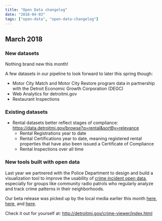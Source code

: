 ```yaml
---
title: "Open Data changelog"
date: "2018-04-03"
tags: ["open-data", "open-data-changelog"]
---
```


## March 2018

### New datasets

Nothing brand new this month! 

A few datasets in our pipeline to look forward to later this spring though: 
- Motor City Match and Motor City Restore program data in partnership with the Detroit Economic Growth Corporation (DEGC)
- Web Analytics for detroitmi.gov
- Restaurant Inspections

### Existing datasets

- Rental datasets better reflect stages of compliance: https://data.detroitmi.gov/browse?q=rental&sortBy=relevance
  - Rental Registrations year to date 
  - Rental Certifications year to date, meaning registered rental properties that have also been issued a Certificate of Compliance 
  - Rental Inspections over all time

### New tools built with open data

Last year we partnered with the Police Department to design and build a visualization tool to improve the usability of [crime incident open data](https://data.detroitmi.gov/Public-Safety/DPD-All-Crime-Incidents-December-6-2016-Present/6gdg-y3kf), especially for groups like community radio patrols who regularly analyze and track crime patterns in their neighborhoods.

Our beta release was picked up by the local media earlier this month [here](https://www.metrotimes.com/news-hits/archives/2018/03/06/this-interactive-map-allows-you-to-see-every-single-reported-crime-in-detroit), [here](http://www.fox2detroit.com/news/local-news/new-detroit-crime-map-shows-when-and-where-crimes-were-committed), and [here](https://www.freep.com/story/news/local/michigan/detroit/2018/03/05/map-crime-detroit-police/396387002/). 

Check it out for yourself at: http://detroitmi.gov/crime-viewer/index.html
